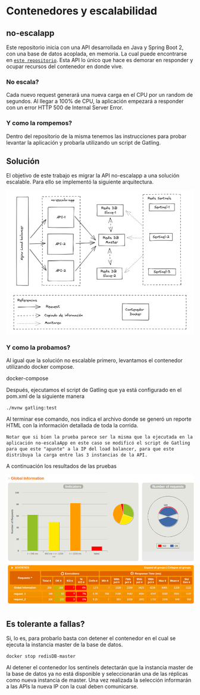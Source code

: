 
 
# Contenedores y escalabilidad
 
## no-escalapp
 
Este repositorio inicia con una API desarrollada en Java y Spring Boot 2, con una base de datos acoplada, en memoria. La cual puede encontrarse en [`este repositorio`](https://github.com/distribuida2/no-escalapp). Esta API lo único que hace es demorar en responder y ocupar recursos del contenedor en donde vive.
 
 
### No escala?
 
Cada nuevo request generará una nueva carga en el CPU por un random de segundos. Al llegar a 100% de CPU, la aplicación empezará a responder con un error HTTP 500 de Internal Server Error.
 
### Y como la rompemos?
 
Dentro del repositorio de la misma tenemos las instrucciones para probar levantar la aplicación y probarla utilizando un script de Gatling.
 
 
## Solución
 
El objetivo de este trabajo es migrar la API no-escalapp a una solución escalable. Para ello se implementó la siguiente arquitectura.
 
![Diagrama](/documentacion/Diagrama.png "Diagrama de solución")
 
### Y como la probamos?
 
Al igual que la solución no escalable primero, levantamos el contenedor utilizando docker compose.
 
   docker-compose
 
Después, ejecutamos el script de Gatling que ya está configurado en el pom.xml de la siguiente manera
 
    ./mvnw gatling:test
 
Al terminar ese comando, nos indica el archivo donde se generó un reporte HTML con la información detallada de toda la corrida.
 
    Notar que si bien la prueba parece ser la misma que la ejecutada en la aplicación no-escalaApp en este caso se modificó el script de Gatling para que este "apunte" a la IP del load balancer, para que este distribuya la carga entre las 3 instancias de la API.
 
A continuación los resultados de las pruebas
 
![Resultado-pruebas](/documentacion/resultado-prueba-estres.png "resultado pruebas de estrés")
 
 
## Es tolerante a fallas?
 
Si, lo es, para probarlo basta con detener el contenedor en el cual se ejecuta la instancia master de la base de datos.
 
    docker stop redisDB-master
 
Al detener el contenedor los sentinels detectarán que la instancia master de la base de datos ya no está disponible y seleccionarán una de las réplicas como nueva instancia de master. Una vez realizada la selección informarán a las APIs la nueva IP con la cual deben comunicarse.

